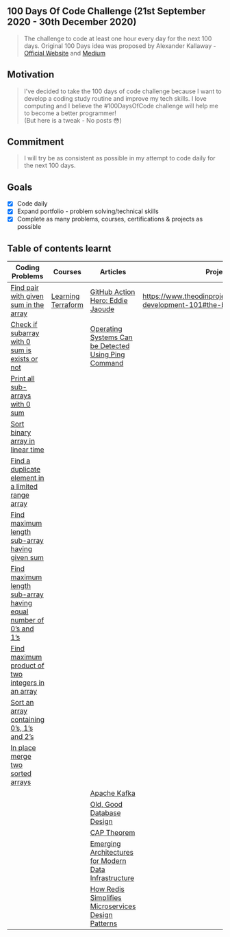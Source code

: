 ## 100 Days Of Code Challenge (21st September 2020 - 30th December 2020)
> The challenge to code at least one hour every day for the next 100 days.
Original 100 Days idea was proposed by Alexander Kallaway - [Official Website](https://www.100daysofcode.com/) and [Medium](https://medium.freecodecamp.org/join-the-100daysofcode-556ddb4579e4)

## Motivation

> I've decided to take the 100 days of code challenge because I want to develop a coding study routine and improve my tech skills. I love computing and I believe the #100DaysOfCode challenge will help me to become a better programmer!   
(But here is a tweak - No posts 😳) 

## Commitment
> I will try be as consistent as possible in my attempt to code daily for the next 100 days. 

## Goals

- [x] Code daily
- [x] Expand portfolio - problem solving/technical skills
- [x] Complete as many problems, courses, certifications & projects as possible

## Table of contents learnt

|          Coding Problems          |          Courses          |          Articles          |          Projects          |
|-----------------------------------|---------------------------|----------------------------|----------------------------|
| [Find pair with given sum in the array](https://www.techiedelight.com/find-pair-with-given-sum-array/)| [Learning Terraform](https://www.linkedin.com/learning/learning-terraform-2?trk=learning-serp_learning_search-card&upsellOrderOrigin=homepage-learning_learning-search-bar_search-submit) | [GitHub Action Hero: Eddie Jaoude](https://github.blog/2020-08-30-github-action-hero-eddie-jaoude/) | https://www.theodinproject.com/courses/web-development-101#the-basics | 
| [Check if subarray with 0 sum is exists or not](https://www.techiedelight.com/check-subarray-with-0-sum-exists-not/)| | [Operating Systems Can be Detected Using Ping Command](https://gbhackers.com/operating-systems-can-be-detected-using-ping-command/) | | 
| [Print all sub-arrays with 0 sum](https://www.techiedelight.com/find-sub-array-with-0-sum/)| | | | 
| [Sort binary array in linear time](https://www.techiedelight.com/sort-binary-array-linear-time/)| | | | 
| [Find a duplicate element in a limited range array](https://www.techiedelight.com/find-duplicate-element-limited-range-array/)| | | | 
| [Find maximum length sub-array having given sum](https://www.techiedelight.com/find-maximum-length-sub-array-having-given-sum/)| | | | 
| [Find maximum length sub-array having equal number of 0’s and 1’s](https://www.techiedelight.com/find-maximum-length-sub-array-equal-number-0s-1s/)| | | | 
| [Find maximum product of two integers in an array](https://www.techiedelight.com/find-maximum-product-two-integers-array/)| | | | 
| [Sort an array containing 0’s, 1’s and 2’s](https://www.techiedelight.com/sort-array-containing-0s-1s-2s-dutch-national-flag-problem/)| | | | 
| [In place merge two sorted arrays](https://www.techiedelight.com/inplace-merge-two-sorted-arrays/)| | | | 
| | | [Apache Kafka](https://www.michael-noll.com/blog/2014/08/18/apache-kafka-training-deck-and-tutorial/) | |
| | | [Old, Good Database Design](https://relinx.io/2020/09/14/old-good-database-design/?fbclid-IwAR3RQcN-IbVSpCzsfMC5R) | | 
| | | [CAP Theorem](https://www.ibm.com/cloud/learn/cap-theorem) | |
| | | [Emerging Architectures for Modern Data Infrastructure](https://a16z.com/2020/10/15/the-emerging-architectures-for-modern-data-infrastructure/) | |
| | | [How Redis Simplifies Microservices Design Patterns](https://thenewstack.io/how-redis-simplifies-microservices-design-patterns) | |
